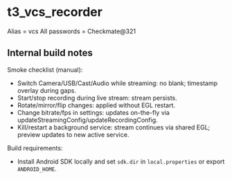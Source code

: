 # t3_vcs_recorder
Alias = vcs
All passwords = Checkmate@321

## Internal build notes

Smoke checklist (manual):
- Switch Camera/USB/Cast/Audio while streaming: no blank; timestamp overlay during gaps.
- Start/stop recording during live stream: stream persists.
- Rotate/mirror/flip changes: applied without EGL restart.
- Change bitrate/fps in settings: updates on-the-fly via updateStreamingConfig/updateRecordingConfig.
- Kill/restart a background service: stream continues via shared EGL; preview updates to new active service.

Build requirements:
- Install Android SDK locally and set `sdk.dir` in `local.properties` or export `ANDROID_HOME`.